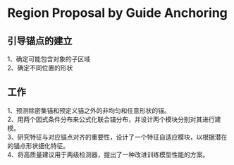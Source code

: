 # Region Proposal by Guide Anchoring
## 引导锚点的建立
1、确定可能包含对象的子区域    
2、确定不同位置的形状  
## 工作
1、预测除密集锚和预定义锚之外的非均匀和任意形状的锚。  
2、用两个因式条件分布来公式化联合锚分布，并设计两个模块分别对其进行建模。  
3、研究特征与对应锚点对齐的重要性，设计了一个特征自适应模块，以根据潜在的锚点形状细化特征。  
4、将高质量建议用于两级检测器，提出了一种改进训练模型性能的方案。  
